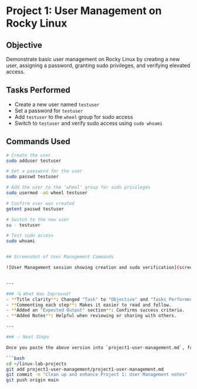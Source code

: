 # Project 1: User Management on Rocky Linux

## Objective
Demonstrate basic user management on Rocky Linux by creating a new user, assigning a password, granting sudo privileges, and verifying elevated access.

## Tasks Performed
- Create a new user named `testuser`
- Set a password for `testuser`
- Add `testuser` to the `wheel` group for sudo access
- Switch to `testuser` and verify sudo access using `sudo whoami`

## Commands Used

```bash
# Create the user
sudo adduser testuser

# Set a password for the user
sudo passwd testuser

# Add the user to the 'wheel' group for sudo privileges
sudo usermod -aG wheel testuser

# Confirm user was created
getent passwd testuser

# Switch to the new user
su - testuser

# Test sudo access
sudo whoami


## Screenshot of User Management Commands

![User Management session showing creation and sudo verification](screenshots/your-pro.png)


---

### 🔍 What Was Improved?
- **Title clarity**: Changed "Task" to "Objective" and "Tasks Performed" to match professional style.
- **Commenting each step**: Makes it easier to read and follow.
- **Added an "Expected Output" section**: Confirms success criteria.
- **Added Notes**: Helpful when reviewing or sharing with others.

---

### ✅ Next Steps

Once you paste the above version into `project1-user-management.md`, follow with:

```bash
cd ~/linux-lab-projects
git add project1-user-management/project1-user-management.md
git commit -m "Clean up and enhance Project 1: User Management notes"
git push origin main
